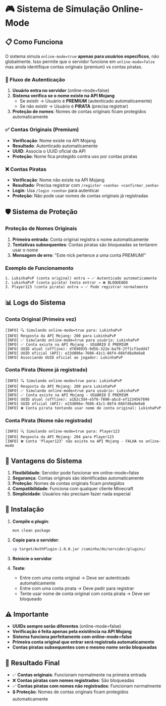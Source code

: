 # 🎮 Sistema de Simulação Online-Mode

## 📋 Como Funciona

O sistema simula `online-mode=true` **apenas para usuários específicos**, não globalmente. Isso permite que o servidor funcione em `online-mode=false` mas ainda identifique contas originais (premium) vs contas piratas.

### 🔄 Fluxo de Autenticação

1. **Usuário entra no servidor** (online-mode=false)
2. **Sistema verifica se o nome existe na API Mojang**
   - Se existir → Usuário é **PREMIUM** (autenticado automaticamente)
   - Se não existir → Usuário é **PIRATA** (precisa registrar)
3. **Proteção de nomes**: Nomes de contas originais ficam protegidos automaticamente

### ✅ Contas Originais (Premium)

- **Verificação**: Nome existe na API Mojang
- **Resultado**: Autenticado automaticamente
- **UUID**: Associa o UUID oficial da API
- **Proteção**: Nome fica protegido contra uso por contas piratas

### ❌ Contas Piratas

- **Verificação**: Nome não existe na API Mojang
- **Resultado**: Precisa registrar com `/register <senha> <confirmar_senha>`
- **Login**: Usa `/login <senha>` para autenticar
- **Proteção**: Não pode usar nomes de contas originais já registradas

## 🛡️ Sistema de Proteção

### Proteção de Nomes Originais

1. **Primeira entrada**: Conta original registra o nome automaticamente
2. **Tentativas subsequentes**: Contas piratas são bloqueadas se tentarem usar o nome
3. **Mensagem de erro**: "Este nick pertence a uma conta PREMIUM!"

### Exemplo de Funcionamento

```
1. LukinhaPvP (conta original) entra → ✅ Autenticado automaticamente
2. LukinhaPvP (conta pirata) tenta entrar → ❌ BLOQUEADO
3. Player123 (conta pirata) entra → ✅ Pode registrar normalmente
```

## 📊 Logs do Sistema

### Conta Original (Primeira vez)
```
[INFO] 🔍 Simulando online-mode=true para: LukinhaPvP
[INFO] Resposta da API Mojang: 200 para LukinhaPvP
[INFO] ✅ Simulando online-mode=true para usuário: LukinhaPvP
[INFO] ✅ Conta existe na API Mojang - USUÁRIO É PREMIUM
[INFO] UUID atual (offline): d7690935-9d5b-322e-ba79-2ff1cf1edd47
[INFO] UUID oficial (API): e23d896e-7606-41c1-86f4-66bfd6a9e0a8
[INFO] Associando UUID oficial ao jogador: LukinhaPvP
```

### Conta Pirata (Nome já registrado)
```
[INFO] 🔍 Simulando online-mode=true para: LukinhaPvP
[INFO] Resposta da API Mojang: 200 para LukinhaPvP
[INFO] ✅ Simulando online-mode=true para usuário: LukinhaPvP
[INFO] ✅ Conta existe na API Mojang - USUÁRIO É PREMIUM
[INFO] UUID atual (offline): a1b2c3d4-e5f6-7890-abcd-ef1234567890
[INFO] UUID oficial (API): e23d896e-7606-41c1-86f4-66bfd6a9e0a8
[INFO] ❌ Conta pirata tentando usar nome de conta original: LukinhaPvP
```

### Conta Pirata (Nome não registrado)
```
[INFO] 🔍 Simulando online-mode=true para: Player123
[INFO] Resposta da API Mojang: 204 para Player123
[INFO] ❌ Conta 'Player123' não existe na API Mojang - FALHA no online-mode
```

## 🔧 Vantagens do Sistema

1. **Flexibilidade**: Servidor pode funcionar em online-mode=false
2. **Segurança**: Contas originais são identificadas automaticamente
3. **Proteção**: Nomes de contas originais ficam protegidos
4. **Compatibilidade**: Funciona com qualquer cliente Minecraft
5. **Simplicidade**: Usuários não precisam fazer nada especial

## 🚀 Instalação

1. **Compile o plugin**:
   ```bash
   mvn clean package
   ```

2. **Copie para o servidor**:
   ```bash
   cp target/AuthPlugin-1.0.0.jar /caminho/do/servidor/plugins/
   ```

3. **Reinicie o servidor**

4. **Teste**:
   - Entre com uma conta original → Deve ser autenticado automaticamente
   - Entre com uma conta pirata → Deve pedir para registrar
   - Tente usar nome de conta original com conta pirata → Deve ser bloqueado

## ⚠️ Importante

- **UUIDs sempre serão diferentes** (online-mode=false)
- **Verificação é feita apenas pela existência na API Mojang**
- **Sistema funciona perfeitamente com online-mode=false**
- **Primeira conta original que entrar será registrada automaticamente**
- **Contas piratas subsequentes com o mesmo nome serão bloqueadas**

## 🎯 Resultado Final

- ✅ **Contas originais**: Funcionam normalmente na primeira entrada
- ❌ **Contas piratas com nomes registrados**: São bloqueadas
- ✅ **Contas piratas com nomes não registrados**: Funcionam normalmente
- 🔒 **Proteção**: Nomes de contas originais ficam protegidos automaticamente